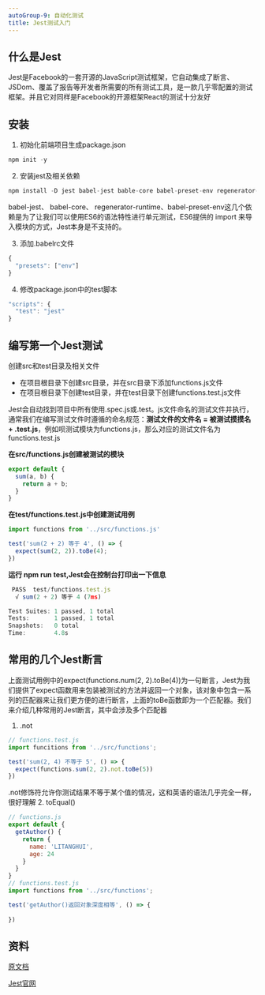 ```yaml
---
autoGroup-9: 自动化测试
title: Jest测试入门
---
```


## 什么是Jest
Jest是Facebook的一套开源的JavaScript测试框架，它自动集成了断言、JSDom、覆盖了报告等开发者所需要的所有测试工具，是一款几乎零配置的测试框架。并且它对同样是Facebook的开源框架React的测试十分友好

## 安装
1. 初始化前端项目生成package.json
  ```js
  npm init -y
  ```
2. 安装jest及相关依赖
  ```js
  npm install -D jest babel-jest bable-core babel-preset-env regenerator-runtime
  ```
  babel-jest、 babel-core、 regenerator-runtime、babel-preset-env这几个依赖是为了让我们可以使用ES6的语法特性进行单元测试，ES6提供的 import 来导入模块的方式，Jest本身是不支持的。

3. 添加.babelrc文件
  ```js
  {
    "presets": ["env"]
  }
  ```
4. 修改package.json中的test脚本
  ```js
  "scripts": {
    "test": "jest"
  }
  ```
## 编写第一个Jest测试
创建src和test目录及相关文件

- 在项目根目录下创建src目录，并在src目录下添加functions.js文件
- 在项目根目录下创建test目录，并在test目录下创建functions.test.js文件

Jest会自动找到项目中所有使用.spec.js或.test。js文件命名的测试文件并执行，通常我们在编写测试文件时遵循的命名规范：**测试文件的文件名 = 被测试摸摸名 + .test.js**，例如呗测试模块为functions.js，那么对应的测试文件名为functions.test.js

**在src/functions.js创建被测试的模块**
```js
export default {
  sum(a, b) {
    return a + b;
  }
}
```

**在test/functions.test.js中创建测试用例**
```js
import functions from '../src/functions.js'

test('sum(2 + 2) 等于 4', () => {
  expect(sum(2, 2)).toBe(4);
})
```

**运行 npm run test,Jest会在控制台打印出一下信息**
```js
 PASS  test/functions.test.js
  √ sum(2 + 2) 等于 4 (7ms)

Test Suites: 1 passed, 1 total
Tests:       1 passed, 1 total
Snapshots:   0 total
Time:        4.8s
```

## 常用的几个Jest断言
上面测试用例中的expect(functions.num(2, 2).toBe(4))为一句断言，Jest为我们提供了expect函数用来包装被测试的方法并返回一个对象，该对象中包含一系列的匹配器来让我们更方便的进行断言，上面的toBe函数即为一个匹配器。我们来介绍几种常用的Jest断言，其中会涉及多个匹配器

1. .not
  ```js
  // functions.test.js
  import funcitions from '../src/functions';

  test('sum(2, 4) 不等于 5', () => {
    expect(functions.sum(2, 2).not.toBe(5))
  })
  ```
  .not修饰符允许你测试结果不等于某个值的情况，这和英语的语法几乎完全一样，很好理解
2. toEqual()
  ```js
  // functions.js
  export default {
    getAuthor() {
      return {
        name: 'LITANGHUI',
        age: 24
      }
    }
  }
  // functions.test.js
  import functions from '../src/functions';

  test('getAuthor()返回对象深度相等', () => {
    
  })
  ```

## 资料
[原文档](https://www.jianshu.com/p/70a4f026a0f1)

[Jest官网](https://www.jestjs.cn/docs/getting-started)